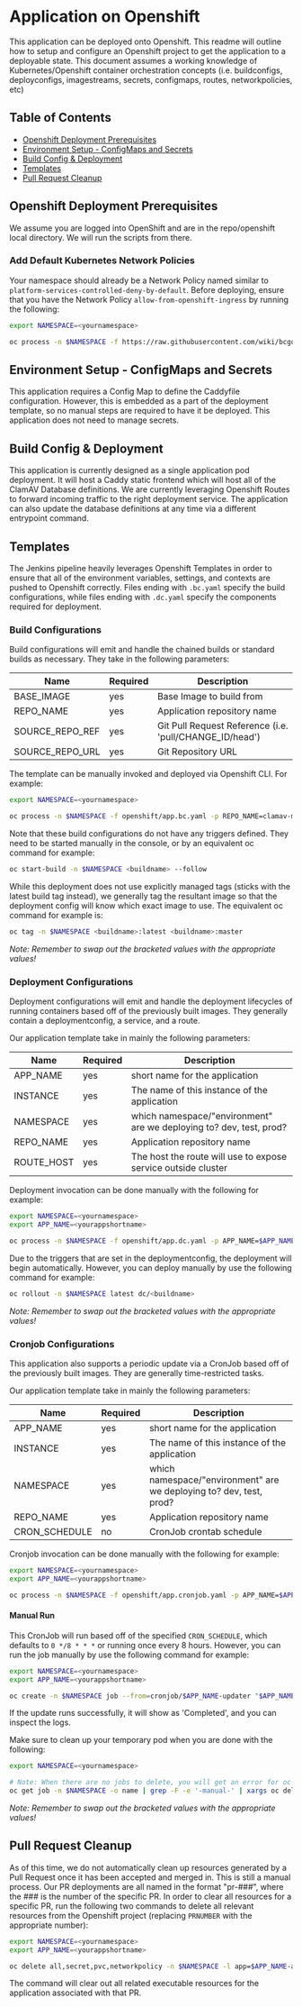 # Application on Openshift

This application can be deployed onto Openshift. This readme will outline how to setup and configure an Openshift project to get the application to a deployable state. This document assumes a working knowledge of Kubernetes/Openshift container orchestration concepts (i.e. buildconfigs, deployconfigs, imagestreams, secrets, configmaps, routes, networkpolicies, etc)

## Table of Contents

- [Openshift Deployment Prerequisites](#openshift-deployment-prerequisites)
- [Environment Setup - ConfigMaps and Secrets](#environment-setup---configmaps-and-secrets)
- [Build Config & Deployment](#build-config--deployment)
- [Templates](#templates)
- [Pull Request Cleanup](#pull-request-cleanup)

## Openshift Deployment Prerequisites

We assume you are logged into OpenShift and are in the repo/openshift local directory.  We will run the scripts from there.

### Add Default Kubernetes Network Policies

Your namespace should already be a Network Policy named similar to `platform-services-controlled-deny-by-default`. Before deploying, ensure that you have the Network Policy `allow-from-openshift-ingress` by running the following:

``` sh
export NAMESPACE=<yournamespace>

oc process -n $NAMESPACE -f https://raw.githubusercontent.com/wiki/bcgov/nr-get-token/assets/templates/default.np.yaml | oc apply -n $NAMESPACE -f -
```

## Environment Setup - ConfigMaps and Secrets

This application requires a Config Map to define the Caddyfile configuration. However, this is embedded as a part of the deployment template, so no manual steps are required to have it be deployed. This application does not need to manage secrets.

## Build Config & Deployment

This application is currently designed as a single application pod deployment. It will host a Caddy static frontend which will host all of the ClamAV Database definitions. We are currently leveraging Openshift Routes to forward incoming traffic to the right deployment service. The application can also update the database definitions at any time via a different entrypoint command.

## Templates

The Jenkins pipeline heavily leverages Openshift Templates in order to ensure that all of the environment variables, settings, and contexts are pushed to Openshift correctly. Files ending with `.bc.yaml` specify the build configurations, while files ending with `.dc.yaml` specify the components required for deployment.

### Build Configurations

Build configurations will emit and handle the chained builds or standard builds as necessary. They take in the following parameters:

| Name | Required | Description |
| --- | --- | --- |
| BASE_IMAGE | yes | Base Image to build from |
| REPO_NAME | yes | Application repository name |
| SOURCE_REPO_REF | yes | Git Pull Request Reference (i.e. 'pull/CHANGE_ID/head') |
| SOURCE_REPO_URL | yes | Git Repository URL |

The template can be manually invoked and deployed via Openshift CLI. For example:

```sh
export NAMESPACE=<yournamespace>

oc process -n $NAMESPACE -f openshift/app.bc.yaml -p REPO_NAME=clamav-mirror -p SOURCE_REPO_URL=https://github.com/bcgov/clamav-mirror.git -p SOURCE_REPO_REF=master -o yaml | oc apply -n $NAMESPACE -f -
```

Note that these build configurations do not have any triggers defined. They need to be started manually in the console, or by an equivalent oc command for example:

```sh
oc start-build -n $NAMESPACE <buildname> --follow
```

While this deployment does not use explicitly managed tags (sticks with the latest build tag instead), we generally tag the resultant image so that the deployment config will know which exact image to use. The equivalent oc command for example is:

```sh
oc tag -n $NAMESPACE <buildname>:latest <buildname>:master
```

*Note: Remember to swap out the bracketed values with the appropriate values!*

### Deployment Configurations

Deployment configurations will emit and handle the deployment lifecycles of running containers based off of the previously built images. They generally contain a deploymentconfig, a service, and a route.

Our application template take in mainly the following parameters:

| Name | Required | Description |
| --- | --- | --- |
| APP_NAME | yes | short name for the application |
| INSTANCE | yes | The name of this instance of the application |
| NAMESPACE | yes | which namespace/"environment" are we deploying to? dev, test, prod? |
| REPO_NAME | yes | Application repository name |
| ROUTE_HOST | yes | The host the route will use to expose service outside cluster |

Deployment invocation can be done manually with the following for example:

```sh
export NAMESPACE=<yournamespace>
export APP_NAME=<yourappshortname>

oc process -n $NAMESPACE -f openshift/app.dc.yaml -p APP_NAME=$APP_NAME -p INSTANCE=master -p NAMESPACE=$NAMESPACE -p REPO_NAME=clamav-mirror -p ROUTE_HOST=clamav-mirror.apps.silver.devops.gov.bc.ca -o yaml | oc apply -n $NAMESPACE -f -
```

Due to the triggers that are set in the deploymentconfig, the deployment will begin automatically. However, you can deploy manually by use the following command for example:

```sh
oc rollout -n $NAMESPACE latest dc/<buildname>
```

*Note: Remember to swap out the bracketed values with the appropriate values!*

### Cronjob Configurations

This application also supports a periodic update via a CronJob based off of the previously built images. They are generally time-restricted tasks.

Our application template take in mainly the following parameters:

| Name | Required | Description |
| --- | --- | --- |
| APP_NAME | yes | short name for the application |
| INSTANCE | yes | The name of this instance of the application |
| NAMESPACE | yes | which namespace/"environment" are we deploying to? dev, test, prod? |
| REPO_NAME | yes | Application repository name |
| CRON_SCHEDULE | no | CronJob crontab schedule |

Cronjob invocation can be done manually with the following for example:

```sh
export NAMESPACE=<yournamespace>
export APP_NAME=<yourappshortname>

oc process -n $NAMESPACE -f openshift/app.cronjob.yaml -p APP_NAME=$APP_NAME -p INSTANCE=master -p NAMESPACE=$NAMESPACE -p REPO_NAME=clamav-mirror -o yaml | oc apply -n $NAMESPACE -f -
```

#### Manual Run

This CronJob will run based off of the specified `CRON_SCHEDULE`, which defaults to `0 */8 * * *` or running once every 8 hours. However, you can run the job manually by use the following command for example:

```sh
export NAMESPACE=<yournamespace>
export APP_NAME=<yourappshortname>

oc create -n $NAMESPACE job --from=cronjob/$APP_NAME-updater "$APP_NAME-updater-manual-$(date +%s)"
```

If the update runs successfully, it will show as 'Completed', and you can inspect the logs.

Make sure to clean up your temporary pod when you are done with the following:

```sh
export NAMESPACE=<yournamespace>

# Note: When there are no jobs to delete, you will get an error for oc delete.
oc get job -n $NAMESPACE -o name | grep -F -e '-manual-' | xargs oc delete -n $NAMESPACE
```

*Note: Remember to swap out the bracketed values with the appropriate values!*

## Pull Request Cleanup

As of this time, we do not automatically clean up resources generated by a Pull Request once it has been accepted and merged in. This is still a manual process. Our PR deployments are all named in the format "pr-###", where the ### is the number of the specific PR. In order to clear all resources for a specific PR, run the following two commands to delete all relevant resources from the Openshift project (replacing `PRNUMBER` with the appropriate number):

```sh
export NAMESPACE=<yournamespace>
export APP_NAME=<yourappshortname>

oc delete all,secret,pvc,networkpolicy -n $NAMESPACE -l app=$APP_NAME-app
```

The command will clear out all related executable resources for the application associated with that PR.
